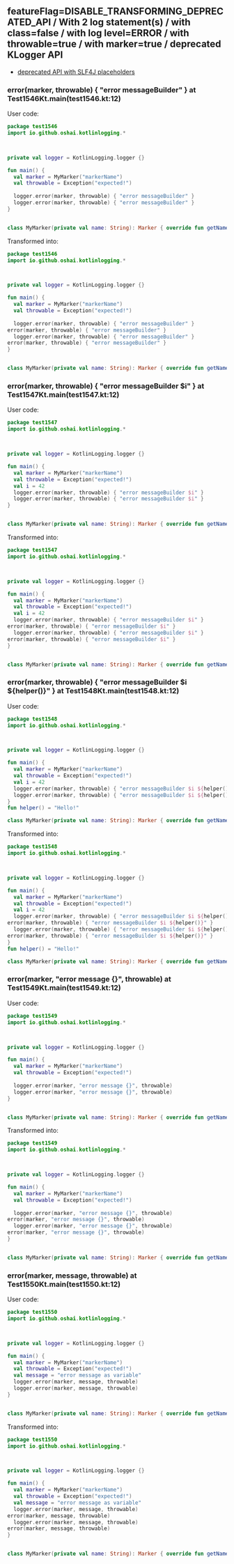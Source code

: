 ## featureFlag=DISABLE_TRANSFORMING_DEPRECATED_API / With 2 log statement(s) / with class=false / with log level=ERROR / with throwable=true / with marker=true / deprecated KLogger API

* [deprecated API with SLF4J placeholders](deprecated-slf4j-placeholders.md)

###  error(marker, throwable) { "error messageBuilder" } at Test1546Kt.main(test1546.kt:12)

User code:
```kotlin
package test1546
import io.github.oshai.kotlinlogging.*



private val logger = KotlinLogging.logger {}

fun main() {
  val marker = MyMarker("markerName")
  val throwable = Exception("expected!")
  
  logger.error(marker, throwable) { "error messageBuilder" }
  logger.error(marker, throwable) { "error messageBuilder" }
}


class MyMarker(private val name: String): Marker { override fun getName() = name }

```
  
Transformed into:
```kotlin
package test1546
import io.github.oshai.kotlinlogging.*



private val logger = KotlinLogging.logger {}

fun main() {
  val marker = MyMarker("markerName")
  val throwable = Exception("expected!")
  
  logger.error(marker, throwable) { "error messageBuilder" }
error(marker, throwable) { "error messageBuilder" }
  logger.error(marker, throwable) { "error messageBuilder" }
error(marker, throwable) { "error messageBuilder" }
}


class MyMarker(private val name: String): Marker { override fun getName() = name }

```

###  error(marker, throwable) { "error messageBuilder $i" } at Test1547Kt.main(test1547.kt:12)

User code:
```kotlin
package test1547
import io.github.oshai.kotlinlogging.*



private val logger = KotlinLogging.logger {}

fun main() {
  val marker = MyMarker("markerName")
  val throwable = Exception("expected!")
  val i = 42
  logger.error(marker, throwable) { "error messageBuilder $i" }
  logger.error(marker, throwable) { "error messageBuilder $i" }
}


class MyMarker(private val name: String): Marker { override fun getName() = name }

```
  
Transformed into:
```kotlin
package test1547
import io.github.oshai.kotlinlogging.*



private val logger = KotlinLogging.logger {}

fun main() {
  val marker = MyMarker("markerName")
  val throwable = Exception("expected!")
  val i = 42
  logger.error(marker, throwable) { "error messageBuilder $i" }
error(marker, throwable) { "error messageBuilder $i" }
  logger.error(marker, throwable) { "error messageBuilder $i" }
error(marker, throwable) { "error messageBuilder $i" }
}


class MyMarker(private val name: String): Marker { override fun getName() = name }

```

###  error(marker, throwable) { "error messageBuilder $i ${helper()}" } at Test1548Kt.main(test1548.kt:12)

User code:
```kotlin
package test1548
import io.github.oshai.kotlinlogging.*



private val logger = KotlinLogging.logger {}

fun main() {
  val marker = MyMarker("markerName")
  val throwable = Exception("expected!")
  val i = 42
  logger.error(marker, throwable) { "error messageBuilder $i ${helper()}" }
  logger.error(marker, throwable) { "error messageBuilder $i ${helper()}" }
}
fun helper() = "Hello!"

class MyMarker(private val name: String): Marker { override fun getName() = name }

```
  
Transformed into:
```kotlin
package test1548
import io.github.oshai.kotlinlogging.*



private val logger = KotlinLogging.logger {}

fun main() {
  val marker = MyMarker("markerName")
  val throwable = Exception("expected!")
  val i = 42
  logger.error(marker, throwable) { "error messageBuilder $i ${helper()}" }
error(marker, throwable) { "error messageBuilder $i ${helper()}" }
  logger.error(marker, throwable) { "error messageBuilder $i ${helper()}" }
error(marker, throwable) { "error messageBuilder $i ${helper()}" }
}
fun helper() = "Hello!"

class MyMarker(private val name: String): Marker { override fun getName() = name }

```

###  error(marker, "error message {}", throwable) at Test1549Kt.main(test1549.kt:12)

User code:
```kotlin
package test1549
import io.github.oshai.kotlinlogging.*



private val logger = KotlinLogging.logger {}

fun main() {
  val marker = MyMarker("markerName")
  val throwable = Exception("expected!")
  
  logger.error(marker, "error message {}", throwable)
  logger.error(marker, "error message {}", throwable)
}


class MyMarker(private val name: String): Marker { override fun getName() = name }

```
  
Transformed into:
```kotlin
package test1549
import io.github.oshai.kotlinlogging.*



private val logger = KotlinLogging.logger {}

fun main() {
  val marker = MyMarker("markerName")
  val throwable = Exception("expected!")
  
  logger.error(marker, "error message {}", throwable)
error(marker, "error message {}", throwable)
  logger.error(marker, "error message {}", throwable)
error(marker, "error message {}", throwable)
}


class MyMarker(private val name: String): Marker { override fun getName() = name }

```

###  error(marker, message, throwable) at Test1550Kt.main(test1550.kt:12)

User code:
```kotlin
package test1550
import io.github.oshai.kotlinlogging.*



private val logger = KotlinLogging.logger {}

fun main() {
  val marker = MyMarker("markerName")
  val throwable = Exception("expected!")
  val message = "error message as variable"
  logger.error(marker, message, throwable)
  logger.error(marker, message, throwable)
}


class MyMarker(private val name: String): Marker { override fun getName() = name }

```
  
Transformed into:
```kotlin
package test1550
import io.github.oshai.kotlinlogging.*



private val logger = KotlinLogging.logger {}

fun main() {
  val marker = MyMarker("markerName")
  val throwable = Exception("expected!")
  val message = "error message as variable"
  logger.error(marker, message, throwable)
error(marker, message, throwable)
  logger.error(marker, message, throwable)
error(marker, message, throwable)
}


class MyMarker(private val name: String): Marker { override fun getName() = name }

```
